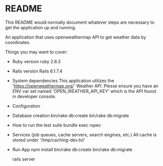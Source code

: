 # README

This README would normally document whatever steps are necessary to get the
application up and running.

An application that uses openweathermap API to get weather data by coordinates.

Things you may want to cover:

* Ruby version
  ruby 2.6.3

* Rails version
  Rails 6.1.7.4 

* System dependencies
  This application utilizes the 'https://openweathermap.org/' Weather API. Plesse ensure you have an ENV var set named 'OPEN_WEATHER_API_KEY' which is the API found in developer console.
  
* Configuration

* Database creation
  bin/rake db:create
  bin/rake db:migrate

* How to run the test suite
  bundle exec rspec


* Services (job queues, cache servers, search engines, etc.)
  All cache is stored under '/tmp/caching-dev.txt'

* Run App
  npm install
  bin/rake db:create
  bin/rake db:migrate

  rails server
